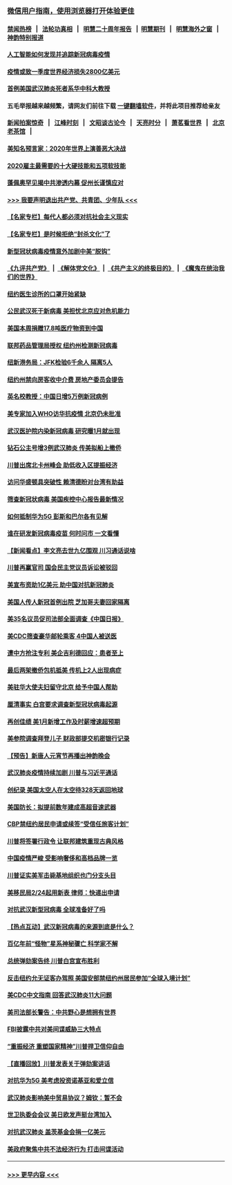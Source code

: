 ### [微信用户指南，使用浏览器打开体验更佳](https://github.com/gfw-breaker/banned-news1/blob/master/indexes/wechat-guide.md?t=0)
#### [禁闻热榜](热点新闻.md?t=0)  &nbsp;&nbsp;|&nbsp;&nbsp; [法轮功真相](https://github.com/gfw-breaker/truth/blob/master/README.md?t=0) &nbsp;&nbsp;|&nbsp;&nbsp; [明慧二十周年报告](https://github.com/gfw-breaker/mh-reports/blob/master/README.md?t=0) &nbsp;&nbsp;|&nbsp;&nbsp;[明慧期刊](https://github.com/gfw-breaker/mh-qikan) &nbsp;&nbsp;|&nbsp;&nbsp; [明慧海外之窗](https://github.com/gfw-breaker/mh-news/blob/master/README.md?t=0) &nbsp;&nbsp;|&nbsp;&nbsp; [神韵特别报道](https://github.com/gfw-breaker/mh-news/blob/master/shenyun.md?t=0)
#### [人工智能如何发现并追踪新冠病毒疫情](../pages/nsc412/n11856398.md?t=02100611) 
#### [疫情或致一季度世界经济损失2800亿美元](../pages/nsc412/n11855639.md?t=02100611) 
#### [首例美国武汉肺炎死者系华中科大教授](../pages/nsc412/n11855500.md?t=02100611) 
#### 五毛举报越来越频繁，请网友们前往下载 [一键翻墙软件](https://github.com/gfw-breaker/ssr-accounts)，并将此项目推荐给亲友
#### [新闻拍案惊奇](https://github.com/gfw-breaker/banned-news1/blob/master/pages/link4.md) &nbsp;&nbsp;|&nbsp;&nbsp; [江峰时刻](https://github.com/gfw-breaker/banned-news1/blob/master/pages/link4.md) &nbsp;&nbsp;|&nbsp;&nbsp; [文昭谈古论今](https://github.com/gfw-breaker/banned-news1/blob/master/pages/link4.md) &nbsp;&nbsp;|&nbsp;&nbsp; [天亮时分](https://github.com/gfw-breaker/banned-news1/blob/master/pages/link4.md) &nbsp;&nbsp;|&nbsp;&nbsp; [萧茗看世界](https://github.com/gfw-breaker/banned-news1/blob/master/pages/link4.md) &nbsp;&nbsp;|&nbsp;&nbsp; [北京老茶馆](https://github.com/gfw-breaker/banned-news1/blob/master/pages/link4.md) &nbsp;&nbsp;|&nbsp;&nbsp; 
#### [美知名预言家：2020年世界上演善恶大决战](../pages/nsc412/n11855418.md?t=02100611) 
#### [2020雇主最需要的十大硬技能和五项软技能](../pages/nsc412/n11850953.md?t=02100611) 
#### [蓬佩奥罕见揭中共渗透内幕 促州长谨慎应对](../pages/nsc412/n11854685.md?t=02100611) 
#### [>>> 我要声明退出共产党、共青团、少年队 <<<](https://github.com/begood0513/goodnews/blob/master/quit/letter.md) 
#### [【名家专栏】每代人都必须对抗社会主义现实](../pages/nsc412/n11831412.md?t=02100611) 
#### [【名家专栏】是时候拒绝“封杀文化”了](../pages/nsc412/n11814093.md?t=02100611) 
#### [新型冠状病毒疫情意外加剧中美“脱钩”](../pages/nsc412/n11854475.md?t=02100611) 
#### [《九评共产党》](https://github.com/begood0513/9ping.md/blob/master/README.md) &nbsp;|&nbsp; [《解体党文化》](../../../../jtdwh.md/blob/master/README.md)  &nbsp;|&nbsp; [《共产主义的终极目的》](../../../../gczydzjmd.md/blob/master/README.md) &nbsp;|&nbsp; [《魔鬼在统治我们的世界》](../../../../mgztzwmdsj.md/blob/master/README.md) 
#### [纽约医生诊所的口罩开始紧缺](../pages/nsc412/n11853364.md?t=02100611) 
#### [公民武汉死于新病毒 美担忧北京应对危机能力](../pages/nsc412/n11854331.md?t=02100611) 
#### [美国本周捐赠17.8吨医疗物资到中国](../pages/nsc412/n11854269.md?t=02100611) 
#### [联邦药品管理局授权  纽约州检测新冠病毒](../pages/nsc412/n11853371.md?t=02100611) 
#### [纽新港务局：JFK检验6千余人  隔离5人](../pages/nsc412/n11853366.md?t=02100611) 
#### [纽约州禁向房客收中介费  房地产委员会提告](../pages/nsc412/n11853360.md?t=02100611) 
#### [英名校教授：中国日增5万例新冠病例](../pages/nsc412/n11854174.md?t=02100611) 
#### [美专家加入WHO访华抗疫情 北京仍未批准](../pages/nsc412/n11854043.md?t=02100611) 
#### [武汉医护院内染新冠病毒 研究曝1月就出现](../pages/nsc412/n11852928.md?t=02100611) 
#### [钻石公主号增3例武汉肺炎 传美拟船上撤侨](../pages/nsc412/n11853240.md?t=02100611) 
#### [川普出席北卡州峰会 助低收入区提振经济](../pages/nsc412/n11853232.md?t=02100611) 
#### [访问华盛顿具突破性 赖清德盼对台湾有助益](../pages/nsc412/n11853129.md?t=02100611) 
#### [筛查新冠状病毒 美国疾控中心报告最新情况](../pages/nsc412/n11853070.md?t=02100611) 
#### [如何抵制华为5G 彭斯和巴尔各有见解](../pages/nsc412/n11852535.md?t=02100611) 
#### [谁在研发新冠病毒疫苗 何时问市 一文看懂](../pages/nsc412/n11852840.md?t=02100611) 
#### [【新闻看点】李文亮去世九亿围观 川习通话说啥](../pages/nsc412/n11852360.md?t=02100611) 
#### [川普再赢官司 国会民主党议员诉讼被驳回](../pages/nsc412/n11852287.md?t=02100611) 
#### [美宣布资助1亿美元 助中国对抗新冠肺炎](../pages/nsc412/n11852531.md?t=02100611) 
#### [美国人传人新冠首例出院 芝加哥夫妻回家隔离](../pages/nsc412/n11852452.md?t=02100611) 
#### [美35名议员促司法部全面调查《中国日报》](../pages/nsc412/n11852435.md?t=02100611) 
#### [美CDC筛查豪华邮轮乘客 4中国人被送医](../pages/nsc412/n11852085.md?t=02100611) 
#### [遭中方抢注专利 美企吉利德回应：患者至上](../pages/nsc412/n11852037.md?t=02100611) 
#### [最后两架撤侨包机抵美 传机上2人出现病症](../pages/nsc412/n11852173.md?t=02100611) 
#### [美驻华大使夫妇留守北京 给予中国人帮助](../pages/nsc412/n11852165.md?t=02100611) 
#### [厘清事实 白宫要求调查新型冠状病毒起源](../pages/nsc412/n11852106.md?t=02100611) 
#### [再创佳绩 美1月新增工作及时薪增速超预期](../pages/nsc412/n11852174.md?t=02100611) 
#### [美参院调查拜登儿子 财政部提交机密银行记录](../pages/nsc412/n11851808.md?t=02100611) 
#### [【预告】新唐人元宵节再播出神韵晚会](../pages/nsc412/n11843192.md?t=02100611) 
#### [武汉肺炎疫情持续加剧 川普与习近平通话](../pages/nsc412/n11851613.md?t=02100611) 
#### [创纪录 美国太空人在太空待328天返回地球](../pages/nsc412/n11851266.md?t=02100611) 
#### [美国防长：拟提前数年建成高超音速武器](../pages/nsc412/n11850959.md?t=02100611) 
#### [CBP禁纽约居民申请或续签“受信任旅客计划”](../pages/nsc412/n11850857.md?t=02100611) 
#### [川普将签署行政令 让联邦建筑重现古典风格](../pages/nsc412/n11850654.md?t=02100611) 
#### [中国疫情严峻 受影响奢侈和高档品牌一览](../pages/nsc412/n11850319.md?t=02100611) 
#### [川普证实美军击毙基地组织也门分支头目](../pages/nsc412/n11850383.md?t=02100611) 
#### [美移民局2/24起用新表 律师：快递出申请](../pages/nsc412/n11848220.md?t=02100611) 
#### [对抗武汉新型冠病毒 全球准备好了吗](../pages/nsc412/n11850142.md?t=02100611) 
#### [【热点互动】武汉新冠病毒的来源到底是什么？](../pages/nsc412/n11849749.md?t=02100611) 
#### [百亿年前“怪物”星系神秘骤亡 科学家不解](../pages/nsc412/n11849863.md?t=02100611) 
#### [总统弹劾案告终 川普白宫宣布胜利](../pages/nsc412/n11849985.md?t=02100611) 
#### [反击纽约允无证客办驾照  美国安部禁纽约州居民参加“全球入境计划”](../pages/nsc412/n11849828.md?t=02100611) 
#### [美CDC中文指南 回答武汉肺炎11大问题](../pages/nsc412/n11849703.md?t=02100611) 
#### [美司法部长警告：中共野心是想拥有世界](../pages/nsc412/n11849769.md?t=02100611) 
#### [FBI披露中共对美间谍威胁三大特点](../pages/nsc412/n11849700.md?t=02100611) 
#### [“重振经济 重塑国家精神”川普捍卫信仰自由](../pages/nsc412/n11849641.md?t=02100611) 
#### [【直播回放】川普发表关于弹劾案讲话](../pages/nsc412/n11849472.md?t=02100611) 
#### [对抗华为5G 美考虑投资诺基亚和爱立信](../pages/nsc412/n11849510.md?t=02100611) 
#### [武汉肺炎影响美中贸易协议？姆钦：暂不会](../pages/nsc412/n11849497.md?t=02100611) 
#### [世卫执委会会议 美日欧发声挺台湾加入](../pages/nsc412/n11849433.md?t=02100611) 
#### [对抗武汉肺炎 盖茨基金会捐一亿美元](../pages/nsc412/n11848953.md?t=02100611) 
#### [美政府聚焦中共不法经济行为 打击间谍活动](../pages/nsc412/n11849322.md?t=02100611) 

----
#### [ >>> 更早内容 <<< ](../indexes/nsc412-earlier.md)
